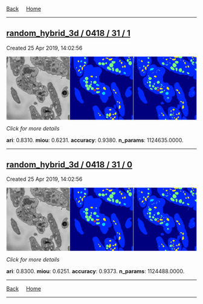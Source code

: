 
[Back](..)&nbsp;&nbsp;&nbsp;&nbsp;&nbsp;[Home](https://leapmanlab.github.io/snapshots)

---

<div class="summary"><a href="1"><h2>random_hybrid_3d / 0418 / 31 / 1</h2></a><p>Created 25 Apr 2019, 14:02:56
</p><a href="1"><img src="1/media/summary.png" align="center"></a><p>
<i>Click for more details</i>
</p></div>

**ari**: 0.8310. **miou**: 0.6231. **accuracy**: 0.9380. **n_params**: 1124635.0000. 

---

<div class="summary"><a href="0"><h2>random_hybrid_3d / 0418 / 31 / 0</h2></a><p>Created 25 Apr 2019, 14:02:56
</p><a href="0"><img src="0/media/summary.png" align="center"></a><p>
<i>Click for more details</i>
</p></div>

**ari**: 0.8300. **miou**: 0.6251. **accuracy**: 0.9373. **n_params**: 1124488.0000. 

---

[Back](..)&nbsp;&nbsp;&nbsp;&nbsp;&nbsp;[Home](https://leapmanlab.github.io/snapshots)

---